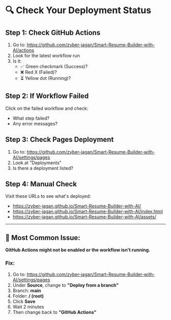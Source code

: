 # 🔍 Check Your Deployment Status

## Step 1: Check GitHub Actions

1. Go to: https://github.com/zyber-jagan/Smart-Resume-Builder-with-AI/actions
2. Look for the latest workflow run
3. Is it:
   - ✅ Green checkmark (Success)?
   - ❌ Red X (Failed)?
   - ⏳ Yellow dot (Running)?

## Step 2: If Workflow Failed

Click on the failed workflow and check:
- What step failed?
- Any error messages?

## Step 3: Check Pages Deployment

1. Go to: https://github.com/zyber-jagan/Smart-Resume-Builder-with-AI/settings/pages
2. Look at "Deployments"
3. Is there a deployment listed?

## Step 4: Manual Check

Visit these URLs to see what's deployed:
- https://zyber-jagan.github.io/Smart-Resume-Builder-with-AI/
- https://zyber-jagan.github.io/Smart-Resume-Builder-with-AI/index.html
- https://zyber-jagan.github.io/Smart-Resume-Builder-with-AI/assets/

---

## 🚨 Most Common Issue:

**GitHub Actions might not be enabled or the workflow isn't running.**

### Fix:

1. Go to: https://github.com/zyber-jagan/Smart-Resume-Builder-with-AI/settings/pages
2. Under **Source**, change to **"Deploy from a branch"**
3. Branch: **main**
4. Folder: **/ (root)**
5. Click **Save**
6. Wait 2 minutes
7. Then change back to **"GitHub Actions"**

